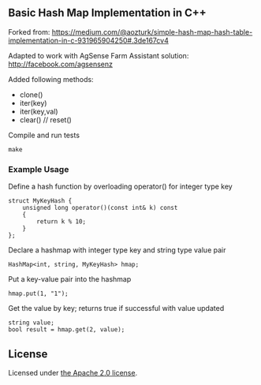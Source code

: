 Basic Hash Map Implementation in C++
------------------------------------

Forked from: https://medium.com/@aozturk/simple-hash-map-hash-table-implementation-in-c-931965904250#.3de167cv4

Adapted to work with AgSense Farm Assistant solution: http://facebook.com/agsensenz

Added following methods:
 - clone()
 - iter(key)
 - iter(key,val)
 - clear() // reset()

Compile and run tests

	make

### Example Usage

Define a hash function by overloading operator() for integer type key

	struct MyKeyHash {
    	unsigned long operator()(const int& k) const
    	{	
        	return k % 10;
    	}
	};
	
Declare a hashmap with integer type key and string type value pair

	HashMap<int, string, MyKeyHash> hmap;

Put a key-value pair into the hashmap

	hmap.put(1, "1");

Get the value by key; returns true if successful with value updated

	string value;
	bool result = hmap.get(2, value);

## License ##

Licensed under [the Apache 2.0 license](LICENSE). 
